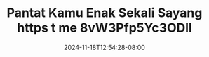 --- 
title: "Pantat Kamu Enak Sekali Sayang  https t me 8vW3Pfp5Yc3ODll"
description: "download bokeh Pantat Kamu Enak Sekali Sayang  https t me 8vW3Pfp5Yc3ODll instagram full vidio baru"
date: 2024-11-18T12:54:28-08:00
file_code: "wjb96zwnntcn"
draft: false
cover: "i9swb415sdsnmuvb.jpg"
tags: ["Pantat", "Kamu", "Enak", "Sekali", "Sayang", "https", "bokep-indo", "bokep-viral", "bokep-ig"]
length: 90
fld_id: "1392230"
foldername: "abgcantik"
categories: ["abgcantik"]
views: 854
---